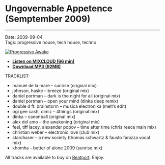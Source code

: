 # Ungovernable Appetence (Semptember 2009)

----

Date: 2009-09-04    
Tags: progressive house, tech house, techno    

[![Progressive Awake](https://drive.google.com/uc?export=download&id=0B1aIvu0NI6o4Sk9RR0JuUXRxMkE)](https://www.mixcloud.com/progressiveawake/ungovernable-appetence-september-2009/)

* [**Listen on MIXCLOUD (66 min)**](https://www.mixcloud.com/progressiveawake/ungovernable-appetence-september-2009/) 
* [**Download MP3 (92MB)**](https://1drv.ms/u/s!AmzuuXrjf51v2LJhVcfSiEq37DcqfA?e=NxTpkX) 
  
TRACKLIST:  

* manuel de la mare – sunrise (original mix)
* johnson, haske – breeze (original mix)
* daniel portman – dark is the night for all (original mix)
* daniel portman – open your mind (dinka deep remix)
* double d ft. brainstorm – musica electronika (melt’s edit)
* ogi gee cash, dimiz – 4things (original mix)
* dinka – canonball (original mix)
* alex del amo – the awakening (original mix)
* feel, tiff lacey, alexander popov – time after time (chris reece main mix)
* christian weber – electronic love (club mix)
* starchaser – a new society (thomas schwartz & fausto fanizza vocal mix)
* khomha – better of alone 2009 (sunrise mix)

All tracks are available to buy on <a href="http://beatport.com" target="_blank">Beatport</a>.
Enjoy.